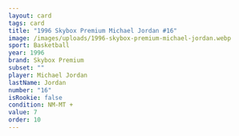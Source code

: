 ```yaml
---
layout: card
tags: card
title: "1996 Skybox Premium Michael Jordan #16"
image: /images/uploads/1996-skybox-premium-michael-jordan.webp
sport: Basketball
year: 1996
brand: Skybox Premium
subset: ""
player: Michael Jordan
lastName: Jordan
number: "16"
isRookie: false
condition: NM-MT +
value: 7
order: 10
---
```

